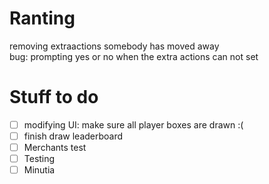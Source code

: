 # Ranting
removing extraactions somebody has moved away \
bug: prompting yes or no when the extra actions can not set

# Stuff to do
- [ ] modifying UI: make sure all player boxes are drawn :(
- [ ] finish draw leaderboard
- [ ] Merchants test
- [ ] Testing
- [ ] Minutia
